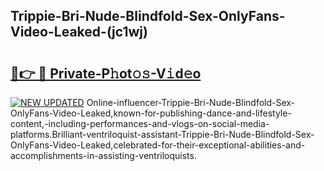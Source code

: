 ## Trippie-Bri-Nude-Blindfold-Sex-OnlyFans-Video-Leaked-(jc1wj)


# <h2><a href="https://mediaupload.pro?-19M">🔗👉 🔴 Private-P𝚑ot𝚘𝚜-V𝚒d𝚎o</a></h2>

[![NEW UPDATED](https://i.imgur.com/0qMVB7G.gif)](https://mediaupload.pro?-19M)
Online-influencer-Trippie-Bri-Nude-Blindfold-Sex-OnlyFans-Video-Leaked,known-for-publishing-dance-and-lifestyle-content,-including-performances-and-vlogs-on-social-media-platforms.Brilliant-ventriloquist-assistant-Trippie-Bri-Nude-Blindfold-Sex-OnlyFans-Video-Leaked,celebrated-for-their-exceptional-abilities-and-accomplishments-in-assisting-ventriloquists.  